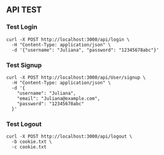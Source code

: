 ## API TEST

### Test Login
```
curl -X POST http://localhost:3000/api/login \
  -H "Content-Type: application/json" \
  -d '{"username": "Juliana", "password": "12345678abc"}'

```

### Test Signup
```
curl -X POST http://localhost:3000/api/User/signup \
  -H "Content-Type: application/json" \
  -d '{
    "username": "Juliana",
    "email": "Juliana@example.com",
    "password": "12345678abc"
  }'
```

### Test Logout
```
curl -X POST http://localhost:3000/api/logout \
  -b cookie.txt \
  -c cookie.txt
```